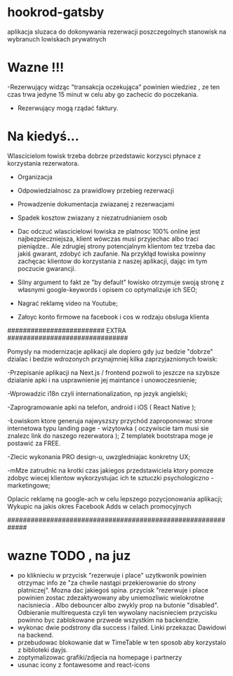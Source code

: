 # hookrod-gatsby

aplikacja sluzaca do dokonywania rezerwacji poszczegolnych stanowisk na wybranuch lowiskach prywatnych

# Wazne !!!
-Rezerwujący widząc "transakcja oczekująca" powinien wiedziez , ze ten czas trwa jedyne 15 minut w celu aby go zachecic do poczekania. 
- Rezerwujący mogą rządać faktury.

# Na kiedyś... 
Wlascicielom łowisk trzeba dobrze przedstawic korzysci płynace z korzystania 
rezerwatora. 
- Organizacja 
- Odpowiedzialnosc za prawidlowy przebieg rezerwacji
- Prowadzenie dokumentacja zwiazanej z rezerwacjami
- Spadek kosztow zwiazany z niezatrudnianiem osob 


- Dac odczuć wlascicielowi łowiska ze platnosc 100% online  jest najbezpieczniejsza, klient wówczas musi przyjechac albo traci pieniądze..
 Ale zdrugiej strony potencjalnym klientom tez trzeba dac jakiś gwarant, zdobyć ich zaufanie. Na przykłąd łowiska powinny zachęcac klientow do korzystania z naszej aplikacji, dając im tym poczucie gwarancji. 
- Silny argument to fakt ze "by default" łowisko otrzymuje swoją stronę z własnymi google-keywords i opisem co optymalizuje ich SEO;
- Nagrać reklamę video na Youtube;
- Załoyc konto firmowe na facebook i cos w rodzaju obsluga klienta


######################### EXTRA ###############################

Pomysly na modernizacje aplikacji ale dopiero gdy juz bedzie "dobrze" dzialac i bedzie wdrozonych przynajmniej kilka zaprzyjaznionych łowisk:

-Przepisanie aplikacji  na Next.js / frontend
    pozwoli to jeszcze na szybsze dzialanie apki i na usprawnienie jej maintance i unowoczesnienie;

-Wprowadzic i18n czyli internationalization, np jezyk angielski;     

-Zaprogramowanie apki na telefon, android i iOS ( React Native );

-Łowiskom ktore generuja najwyszszy przychód zaproponowac strone internetowa typu landing page - wizytowka ( oczywiscie tam musi sie znalezc link do naszego rezerwatora ); Z templatek bootstrapa moge je postawić za FREE.

-Zlecic wykonania PRO design-u, uwzgledniajac konkretny UX;

-mMze zatrudnic na krotki czas jakiegos przedstawiciela
ktory pomoze zdobyc wiecej klientow wykorzystujac ich te sztuczki psychologiczno - marketingowe;

Oplacic reklamę na google-ach w celu lepszego pozycjonowania aplikacji; Wykupic na jakis okres Facebook Adds w celach promocyjnych



#############################################################


# wazne TODO , na juz
- po kliknieciu w przycisk "rezerwuje i place" uzytkwonik powinien otrzymac info
 ze "za chwile nastąpi przekierowanie do strony platniczej". Mozna dac jakiegoś spina.
 przycisk "rezerwuje i place powinien zostac zdezaktywowany aby uniemozliwic wielokrotne nacisniecia . Albo debouncer albo zwykly prop na butonie "disabled". Odbieranie multirequesta czyli ten wywolany nacisnieciem przycisku powinno byc zablokowane przwede wszystkim na backendzie.
-  wykonac dwie podstrony dla success i failed. Linki przekazac Dawidowi na backend.
- przebudowac blokowanie dat w TimeTable w ten sposob aby korzystalo z biblioteki dayjs.
- zoptymalizowac grafiki/zdjecia na homepage i partnerzy
- usunac icony z fontawesome and react-icons
